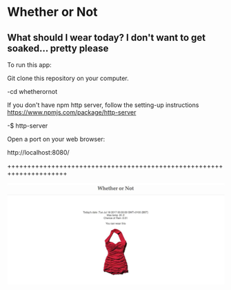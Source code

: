 # Whether or Not

## What should I wear today? I don't want to get soaked... pretty please

To run this app:

Git clone this repository on your computer.

-cd whetherornot

If you don't have npm http server, follow the setting-up instructions
https://www.npmjs.com/package/http-server

-$ http-server

Open a port on your web browser:

http://localhost:8080/

+++++++++++++++++++++++++++++++++++++++++++++++++++++++++++++++++++++

![Result](/img/screenshot.jpg "Whether or Not")
